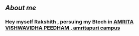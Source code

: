 ## *About me*
### **Hey myself Rakshith , persuing my Btech in [AMRITA VISHWAVIDHA PEEDHAM , amritapuri campus](https://amrita.edu/campus/amritapuri/)**

